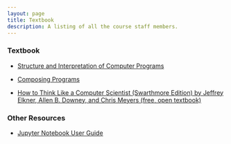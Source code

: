 ```yaml
---
layout: page
title: Textbook
description: A listing of all the course staff members.
---
```


### Textbook

* [Structure and Interpretation of Computer Programs](https://furman.bncollege.com/c/Data-Science-Design-Manual/p/MBS_2121948_used)

* [Composing Programs](http://www.mmds.org)

* [How to Think Like a Computer Scientist (Swarthmore Edition) by Jeffrey Elkner, Allen B. Downey, and Chris Meyers (free, open textbook)](https://www.cs.swarthmore.edu/courses/CS21Book/)


### Other Resources

* [Jupyter Notebook User Guide](https://jupyter-notebook.readthedocs.io/en/stable/)
